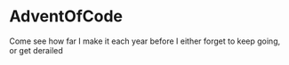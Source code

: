 # AdventOfCode
Come see how far I make it each year before I either forget to keep going, or get derailed
